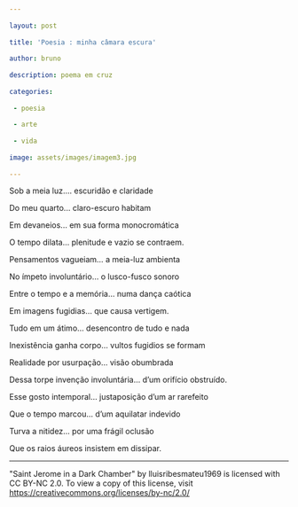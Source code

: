 ```yaml
---
 
layout: post
 
title: 'Poesia : minha câmara escura'
 
author: bruno
 
description: poema em cruz
 
categories:
 
 - poesia
 
 - arte
 
 - vida
 
image: assets/images/imagem3.jpg
 
---
```


Sob a meia luz.... escuridão e claridade

Do meu quarto... claro-escuro habitam

Em devaneios... em sua forma monocromática

O tempo dilata… plenitude e vazio se contraem.


Pensamentos vagueiam… a meia-luz ambienta

No ímpeto involuntário… o lusco-fusco sonoro

Entre o tempo e a memória…  numa dança caótica

Em imagens fugidias… que causa vertigem.


Tudo em um átimo… desencontro de tudo e nada

Inexistência ganha corpo… vultos fugidios se formam

Realidade por usurpação… visão obumbrada

Dessa torpe invenção involuntária… d’um orifício obstruído.


Esse gosto intemporal… justaposição d’um ar rarefeito

Que o tempo marcou… d’um aquilatar indevido

Turva a nitidez… por uma frágil oclusão

Que os raios áureos insistem em dissipar.



---

"Saint Jerome in a Dark Chamber" by lluisribesmateu1969 is licensed with CC BY-NC 2.0. To view a copy of this license, visit https://creativecommons.org/licenses/by-nc/2.0/
